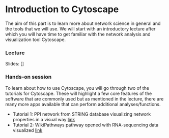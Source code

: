 # Introduction to Cytoscape	

The aim of this part is to learn more about network science in general and the tools that we will use. 
We will start with an introductory lecture after which you will have time to get familiar with the network analysis and visualization tool Cytoscape. 

### Lecture

Slides: []

### Hands-on session

To learn about how to use Cytoscape, you will go through two of the tutorials for Cytoscape. These will highlight a few core features of the software that are commonly used but as mentioned in the lecture, there are many more apps available that can perform additional analyses/functions.

- Tutorial 1: PPI network from STRING database visualizing network properties in a visual way [link](https://docs.google.com/document/d/1ys9pTtjv5GZsP-fuykBVldz0O73wLq6ClOCLagXhV3o/edit#)
- Tutorial 2: WikiPathways pathway opened with RNA-sequencing data visualized [link](https://docs.google.com/document/d/1HuR37IkiEwwjL7PjF5VhgMp2KJZ7uWp9DOxHFP6mBBA/edit#heading=h.17g1low95vhp)
